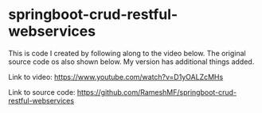 # springboot-crud-restful-webservices

This is code I created by following along to the video below. The original source code os also shown below. My version has additional things added.

Link to video: https://www.youtube.com/watch?v=D1yOALZcMHs

Link to source code: https://github.com/RameshMF/springboot-crud-restful-webservices

